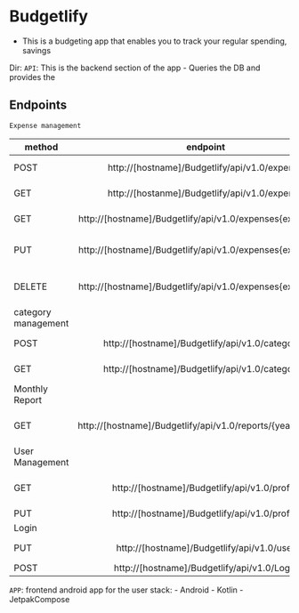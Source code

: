 # Budgetlify
- This is a budgeting app that enables you to track your regular spending, savings

Dir:
`API`: This is the backend section of the app
    - Queries  the DB and provides the
## Endpoints
    Expense management
| method | endpoint | purpose |
|--------| :-------:|--------:|
| POST | http://[hostname]/Budgetlify/api/v1.0/expense | create a new expense |
| GET | http://[hostanme]/Budgetlify/api/v1.0/expense | get a list of all expenses |
| GET | http://[hostname]/Budgetlify/api/v1.0/expenses{expense ID} | get a specific expense |
| PUT | http://[hostname]/Budgetlify/api/v1.0/expenses{expense ID} |  update an existing expense|
| DELETE | http://[hostname]/Budgetlify/api/v1.0/expenses{expense ID} | delete a specific expense | 
|   category management |
| POST | http://[hostname]/Budgetlify/api/v1.0/categories | create categories |
| GET | http://[hostname]/Budgetlify/api/v1.0/categories | get a list of all categories
|      Monthly Report |
| GET | http://[hostname]/Budgetlify/api/v1.0/reports/{year}/{month} | Get reports for a specific month |
| User Management |
| GET | http://[hostname]/Budgetlify/api/v1.0/profile | Get info of an authenticated user |
| PUT | http://[hostname]/Budgetlify/api/v1.0/profile | update a user |
| Login|
| PUT | http://[hostname]/Budgetlify/api/v1.0/user | creates a new user |
| POST | http://[hostname]/Budgetlify/api/v1.0/Login | login a user |

   
`APP`: frontend android app for the user 
        stack:
                - Android
                - Kotlin
                - JetpakCompose

